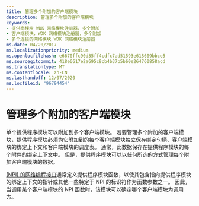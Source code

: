 ```yaml
---
title: 管理多个附加的客户端模块
description: 管理多个附加的客户端模块
keywords:
- 提供商模块 WDK 网络模块注册器，多个附加
- 客户端模块，WDK 网络模块注册器，多个附加
- 多个连接的网络模块 WDK 网络模块注册器
ms.date: 04/20/2017
ms.localizationpriority: medium
ms.openlocfilehash: e6670ffc90d35ff4cdfc7ad51593e618609bbce5
ms.sourcegitcommit: 418e6617e2a695c9cb4b37b5b60e264760858acd
ms.translationtype: MT
ms.contentlocale: zh-CN
ms.lasthandoff: 12/07/2020
ms.locfileid: "96794454"
---
```

# <a name="managing-multiple-attached-client-modules"></a>管理多个附加的客户端模块


单个提供程序模块可以附加到多个客户端模块。 若要管理多个附加的客户端模块，提供程序模块必须为它附加到的每个客户端模块独立保存绑定句柄、客户端模块的绑定上下文和客户端模块的调度表。 通常，此数据保存在提供程序模块的每个附件的绑定上下文中。 但是，提供程序模块可以以任何所选的方式管理每个附加客户端模块的数据。

[ (NPI) 的网络编程接口](network-programming-interface.md)通常定义提供程序模块函数，以使其包含指向提供程序模块的绑定上下文的指针或其他一些特定于 NPI 的标识符作为函数参数之一。 因此，当调用某个客户端模块的 NPI 函数时，该模块可以确定哪个客户端模块为调用方。

 

 





